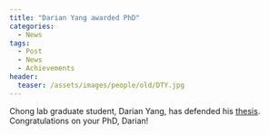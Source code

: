 ```yaml
---
title: "Darian Yang awarded PhD"
categories:
  - News
tags:
  - Post
  - News
  - Achievements
header:	
  teaser: /assets/images/people/old/DTY.jpg
---
```

Chong lab graduate student, Darian Yang, has defended his [thesis]( https://www.mbsb.pitt.edu/index.php/site-map/articles/80-latest-news/398-congrats-darian
).
Congratulations on your PhD, Darian!

